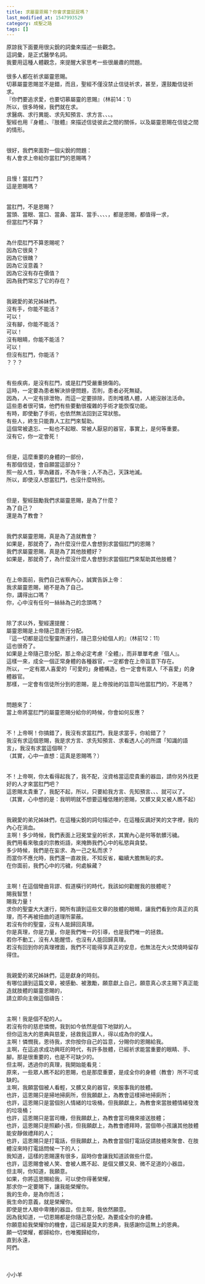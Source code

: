 ```yaml
---
title: 求屬靈恩賜？你會求當屁屁嗎？
last_modified_at: 1547993529
category: 成聖之路
tags: []
---
```


<p>原諒我下面要用很尖銳的詞彙來描述一些觀念。<br/>這詞彙，是正式醫學名詞。<br/>我要用這種人體觀念，來提醒大家思考一些很嚴肅的問題。<br/><br/><!--more-->很多人都在祈求屬靈恩賜。<br/>切慕屬靈恩賜並不是錯，而且，聖經不僅沒禁止信徒祈求，甚至，還鼓勵信徒祈求。<br/>『你們要追求愛，也要切慕屬靈的恩賜』（林前14：1）<br/>所以，很多時候，我們就在求。<br/>求醫病、求行異能、求先知預言、求方言、、、。<br/>聖經也用『身體』、『肢體』來描述信徒彼此之間的關係，以及屬靈恩賜在信徒之間的情形。<br/><br/><br/>很好，我們來面對一個尖銳的問題：<br/>有人會求上帝給你當肛門的恩賜嗎？<br/><br/><br/>且慢！當肛門？<br/>這是恩賜嗎？<br/><br/><br/>當肛門，不是恩賜？<br/>當頭、當眼、當口、當鼻、當耳、當手、、、、，都是恩賜，都值得一求，<br/>但當肛門不算？<br/><br/><br/>為什麼肛門不算恩賜呢？<br/>因為它很臭？<br/>因為它很醜？<br/>因為它沒意義？<br/>因為它沒有存在價值？<br/>因為我們常忘了它的存在？<br/><br/><br/>我親愛的弟兄姊妹們，<br/>沒有手，你能不能活？<br/>可以！<br/>沒有腳，你能不能活？<br/>可以！<br/>沒有眼睛，你能不能活？<br/>可以！<br/>但沒有肛門，你能活？<br/>？？？<br/><br/><br/>有些疾病，是沒有肛門，或是肛門受嚴重損傷的。<br/>這時，一定要為患者解決排便問題，否則，患者必死無疑。<br/>因為，人一定有排泄物，而這一定要排除，否則堆積人體，人絕沒辦法活命。<br/>這些患者很可憐，他們有些要動很複雜的手術才能恢復功能。<br/>有時，即使動了手術，也依然無法回到正常狀態。<br/>有些人，終生只能靠人工肛門來幫助。<br/>這個常被遺忘、一點也不起眼、常被人厭惡的器官，事實上，是何等重要。<br/>沒有它，你一定會死！<br/><br/><br/>但是，這麼重要的身體的一部份，<br/>有那個信徒，會自願當這部分？<br/>照一般人性，寧為雞首，不為牛後；人不為己，天誅地滅。<br/>所以，即使沒人想當肛門，也沒什麼特別。<br/><br/><br/>但是，聖經鼓勵我們求屬靈恩賜，是為了什麼？<br/>為了自己？<br/>還是為了教會？<br/><br/><br/>我們求屬靈恩賜，真是為了造就教會？<br/>如果是，那就奇了，為什麼沒什麼人會想到求當個肛門的恩賜？<br/>我們求屬靈恩賜，真是為了其他肢體好？<br/>如果是，那就奇了，為什麼沒什麼人會想到求當個肛門來幫助其他肢體？<br/><br/><br/>在上帝面前，我們自己省察內心，誠實告訴上帝：<br/>我求屬靈恩賜，絕不是為了自己。<br/>你，講得出口嗎？<br/>你，心中沒有任何一絲絲為己的念頭嗎？<br/><br/><br/>除了求以外，聖經還提醒：<br/>屬靈恩賜是上帝隨己意進行分配。<br/>『這一切都是這位聖靈所運行，隨己意分給個人的』（林前12：11）<br/>這也很奇了。<br/>如果是上帝隨己意分配，那上帝必定考慮『全體』，而非單單考慮『個人』。<br/>這樣一來，成全一個正常身體的各種器官，一定都會在上帝旨意下存在。<br/>所以， 一定有眾人喜愛的「可愛的」身體構造，也一定會有眾人「不喜愛」的身體器官。<br/>那樣，一定會有信徒所分到的恩賜，是上帝按祂的旨意叫他當肛門的，不是嗎？<br/><br/><br/>問題來了：<br/>當上帝將當肛門的屬靈恩賜分給你的時候，你會如何反應？<br/><br/><br/>不！上帝啊！你搞錯了，我沒有求當肛門，我是求當手，你給錯了？<br/>我沒有求這個恩賜，我是求方言、求先知預言、求看透人心的所謂「知識的語言」，我沒有求當這個啊？<br/>（其實，心中一直想：這真是恩賜嗎？）<br/><br/><br/>不！上帝啊，你太看得起我了，我不配，沒資格當這麼貴重的器皿，請你另外找更好的人才來當肛門吧？<br/>這恩賜太貴重了，我配不起，所以，只要給我方言、先知預言、、、就可以了。<br/>（其實，心中想的是：我明明就不想要這種低賤的恩賜，又髒又臭又被人瞧不起）<br/><br/><br/>我親愛的弟兄姊妹們，在這種尖銳的詞句描述中，在這種反諷好笑的文字裡，我的內心在淌血。<br/>主啊！多少時候，我們表面上冠冕堂皇的祈求，其實內心是何等骯髒污穢。<br/>我們用看來敬虔的宗教術語，來掩飾我們心中的私慾與貪婪。<br/>多少時候，我們是在妄求、為一己之私而求？<br/>而當你不應允時，我們還一直故我，不知反省，繼續大膽無恥的求。<br/>在你面前，我們心中的污穢，何處躲藏？<br/><br/><br/>主啊！在這個彎曲背謬、假道橫行的時代，我該如何勸醒我的肢體呢？<br/>賜我智慧！<br/>賜我力量！<br/>求你的聖靈大大運行，開所有讀到這些文章的肢體的眼睛，讓我們看到你真正的真理，而不再被扭曲的道理所蒙蔽。<br/>若沒有你的聖靈，沒有人能歸回真理。<br/>你是真理，你是力量，你是我們唯一的引導，也是我們唯一的拯救。<br/>若你不動工，沒有人能醒悟，也沒有人能回歸真理。<br/>若沒有回到你的真理裡面，我們不可能得享真正的安息，也無法在大火焚燒時留存得住。<br/><br/><br/>我親愛的弟兄姊妹們，這是獻身的時刻。<br/>有哪位讀到這篇文章，被感動、被激勵，願意獻上自己，願意真心求主賜下真正能造就肢體的屬靈恩賜的，<br/>請立即向主做這個禱告：<br/><br/><br/>主啊！我是個不配的人。<br/>若沒有你的慈悲憐憫，我到如今依然是個下地獄的人。<br/>但你這浩大的恩典與慈愛，拯救我這罪人，得以成為你的僕人。<br/>主啊！憐憫我，恩待我，求你按你自己的旨意，分賜你的恩賜給我。<br/>主啊，在這追求成功興旺的時代，有許多肢體，已經祈求能當重要的眼睛、手、腳。那是很重要的，也是不可缺少的。<br/>但主啊，透過你的真理，我開始能看見：<br/>原來，一些眾人瞧不起的恩賜，也是那麼重要，是成全你的身體（教會）所不可或缺的。<br/>主啊，我願當個被人看輕，又髒又臭的器官，來服事我的肢體。<br/>也許，這恩賜只是掃地掃廁所，但我願獻上，為教會這樣掃地掃廁所；<br/>也許，這恩賜只是當個別人情緒的垃圾桶，但我願獻上，為教會來當肢體情緒發洩的垃圾桶；<br/>也許，這恩賜只是當司機，但我願獻上，為教會當司機來接送肢體；<br/>也許，這恩賜只是照顧小孩，但我願獻上，為教會禮拜時，當個帶小孩讓其他肢體能安靜做禮拜的人；<br/>也許，這恩賜只是打電話，但我願獻上，為教會當個打電話促請肢體來聚會、在肢體沒來時打電話問候一下的人；<br/>我知道，這樣的恩賜還有很多，屆時你會讓我知道該做些什麼。<br/>也許，這恩賜會被人笑、會被人瞧不起、是個又髒又臭、微不足道的小器皿，<br/>但主啊，你知道，我願意。<br/>如果，你將這恩賜給我，可以使你得著榮耀，<br/>那求你一定要賜下，讓我能榮耀你。<br/>我的生命，是為你而活；<br/>我生命的意義，就是榮耀你。<br/>即使是世人眼中卑賤的器皿，但主啊，我依然願意。<br/>因為我知道，一切恩賜都是你隨己意分配，為要成全你的身體。<br/>你願意給我榮耀你的機會，這已經是莫大的恩典，我感謝你這無上的恩典。<br/>願一切榮耀，都歸給你，也唯獨歸給你，<br/>直到永遠，<br/>阿們。<br/><br/><br/><br/>小小羊<br/><br/></p><p> </p><br/>
